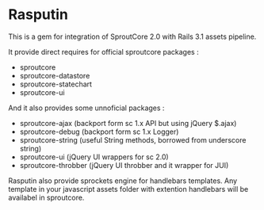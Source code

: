 Rasputin
========

This is a gem for integration of SproutCore 2.0 with Rails 3.1 assets pipeline.

It provide direct requires for official sproutcore packages :

* sproutcore
* sproutcore-datastore
* sproutcore-statechart
* sproutcore-ui

And it also provides some unnoficial packages :

* sproutcore-ajax (backport form sc 1.x API but using jQuery $.ajax)
* sproutcore-debug (backport form sc 1.x Logger)
* sproutcore-string (useful String methods, borrowed from underscore string)
* sproutcore-ui (jQuery UI wrappers for sc 2.0)
* sproutcore-throbber (jQuery UI throbber and it wrapper for JUI)

Rasputin also provide sprockets engine for handlebars templates. Any template in your
javascript assets folder with extention handlebars will be availabel in sproutcore.
